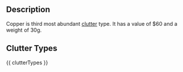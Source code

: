 ## Description
Copper is third most abundant [clutter](/clutter "All Clutter Types") type. It has a value of $60 and a weight of 30g.

## Clutter Types
{{ clutterTypes }}